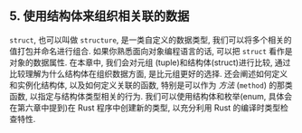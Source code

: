 ## 5. 使用结构体来组织相关联的数据

`struct`, 也可以叫做 `structure`, 是一类自定义的数据类型, 我们可以将多个相关的值打包并命名进行组合. 如果你熟悉面向对象编程语言的话, 可以把 `struct` 看作是对象的数据属性. 在本章中, 我们会对元组 (tuple)和结构体(struct)进行比较, 通过比较理解为什么结构体在组织数据方面, 是比元组更好的选择. 还会阐述如何定义和实例化结构体, 以及如何定义关联的函数, 特别是可以作为 _方法_ (`method`) 的那类函数, 以指定与结构体类型相关的行为. 我们可以使用结构体和枚举(enum, 具体会在第六章中提到)在 Rust 程序中创建新的类型, 以充分利用 Rust 的编译时类型检查特性.